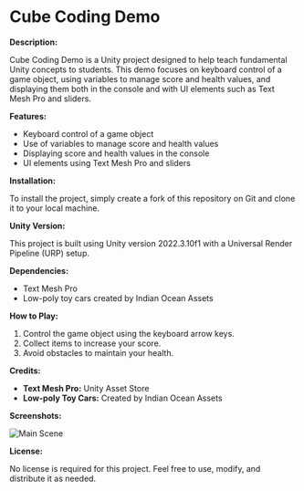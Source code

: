 # Cube Coding Demo

**Description:**

Cube Coding Demo is a Unity project designed to help teach fundamental Unity concepts to students. This demo focuses on keyboard control of a game object, using variables to manage score and health values, and displaying them both in the console and with UI elements such as Text Mesh Pro and sliders.

**Features:**

- Keyboard control of a game object
- Use of variables to manage score and health values
- Displaying score and health values in the console
- UI elements using Text Mesh Pro and sliders

**Installation:**

To install the project, simply create a fork of this repository on Git and clone it to your local machine.

**Unity Version:**

This project is built using Unity version 2022.3.10f1 with a Universal Render Pipeline (URP) setup.

**Dependencies:**

- Text Mesh Pro
- Low-poly toy cars created by Indian Ocean Assets

**How to Play:**

1. Control the game object using the keyboard arrow keys.
2. Collect items to increase your score.
3. Avoid obstacles to maintain your health.

**Credits:**

- **Text Mesh Pro:** Unity Asset Store
- **Low-poly Toy Cars:** Created by Indian Ocean Assets

**Screenshots:**

![Main Scene](https://github.com/virtualosus/Cube-Coding-Demo/blob/master/GitHub%20Screenshots/MainScene.png)

**License:**

No license is required for this project. Feel free to use, modify, and distribute it as needed.
